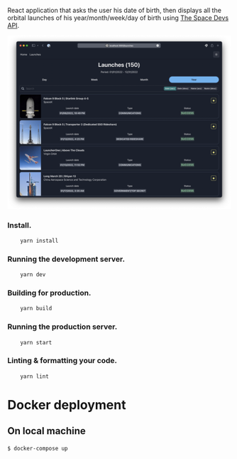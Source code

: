 React application that asks the user his date of birth, then displays all the orbital launches of his year/month/week/day of birth using [The Space Devs API](https://thespacedevs.com/llapi).

![screenshot](https://github.com/iFonny/technical-test-spacedevs/blob/master/.assets/screenshot.png)

### Install.

```bash
    yarn install
```

### Running the development server.

```bash
    yarn dev
```

### Building for production.

```bash
    yarn build
```

### Running the production server.

```bash
    yarn start
```

### Linting & formatting your code.

```bash
    yarn lint
```

# Docker deployment

## On local machine

```bash
$ docker-compose up
```
